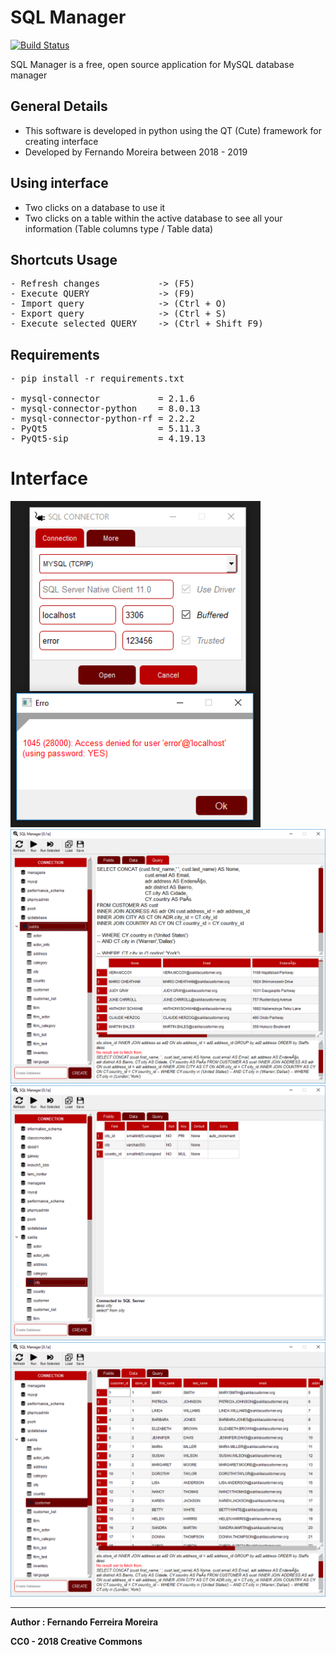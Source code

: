 # SQL Manager

[![Build Status](https://travis-ci.com/zisongbr/MYSQL_PYQT.svg?branch=master)](https://travis-ci.com/zisongbr/MYSQL_PYQT)

SQL Manager is a free, open source application for MySQL database manager

## General Details
- This software is developed in python using the QT (Cute) framework for creating  interface 
- Developed by Fernando Moreira between 2018 - 2019

## Using interface
- Two clicks on a database to use it
- Two clicks on a table within the active database
to see all your information (Table columns type / Table data)

## Shortcuts Usage
<pre>
- Refresh changes           -> (F5)
- Execute QUERY             -> (F9) 
- Import query              -> (Ctrl + O) 
- Export query              -> (Ctrl + S) 
- Execute selected QUERY    -> (Ctrl + Shift F9)
</pre>

## Requirements
<pre>
- pip install -r requirements.txt

- mysql-connector           = 2.1.6
- mysql-connector-python    = 8.0.13
- mysql-connector-python-rf = 2.2.2
- PyQt5                     = 5.11.3
- PyQt5-sip                 = 4.19.13   
</pre>

# Interface

<img src="src/screenshots/connector.PNG"    alt="connector" width="400"/></br>
<img src="src/screenshots/manager.PNG"      alt="manager"   width="600"/>
<img src="src/screenshots/table_script.PNG" alt="types"     width="600"/>
<img src="src/screenshots/data.PNG"         alt="data"      width="600"/>

---

**Author : Fernando Ferreira Moreira**

**CC0 - 2018 Creative Commons**
